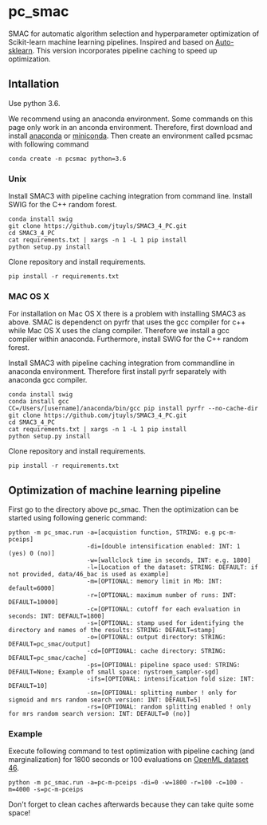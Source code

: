 # pc_smac

SMAC for automatic algorithm selection and hyperparameter optimization of Scikit-learn machine learning pipelines. Inspired and based on [Auto-sklearn](https://github.com/automl/auto-sklearn). This version incorporates pipeline caching to speed up optimization.

## Intallation

Use python 3.6.

We recommend using an anaconda environment. Some commands on this page only work in an anconda environment. Therefore, first download and install [anaconda](https://www.continuum.io/downloads) or [miniconda](https://conda.io/miniconda.html). Then create an environment called pcsmac with following command
```
conda create -n pcsmac python=3.6
```

### Unix

Install SMAC3 with pipeline caching integration from command line. Install SWIG for the C++ random forest.
```
conda install swig
git clone https://github.com/jtuyls/SMAC3_4_PC.git
cd SMAC3_4_PC
cat requirements.txt | xargs -n 1 -L 1 pip install
python setup.py install
```
Clone repository and install requirements.
```
pip install -r requirements.txt
```

### MAC OS X

For installation on Mac OS X there is a problem with installing SMAC3 as above. SMAC is dependenct on pyrfr that uses the gcc compiler for c++ while Mac OS X uses the clang compiler. Therefore we install a gcc compiler within anaconda. Furthermore, install SWIG for the C++ random forest.

Install SMAC3 with pipeline caching integration from commandline in anaconda environment. Therefore first install pyrfr separately with anaconda gcc compiler.
```
conda install swig
conda install gcc
CC=/Users/[username]/anaconda/bin/gcc pip install pyrfr --no-cache-dir
git clone https://github.com/jtuyls/SMAC3_4_PC.git
cd SMAC3_4_PC
cat requirements.txt | xargs -n 1 -L 1 pip install
python setup.py install
```
Clone repository and install requirements.
```
pip install -r requirements.txt
```

## Optimization of machine learning pipeline

First go to the directory above pc_smac. Then the optimization can be started using following generic command:

```
python -m pc_smac.run -a=[acquistion function, STRING: e.g pc-m-pceips] 
                      -di=[double intensification enabled: INT: 1 (yes) 0 (no)] 
                      -w=[wallclock time in seconds, INT: e.g. 1800]
                      -l=[Location of the dataset: STRING: DEFAULT: if not provided, data/46_bac is used as example]
                      -m=[OPTIONAL: memory limit in Mb: INT: default=6000]
                      -r=[OPTIONAL: maximum number of runs: INT: DEFAULT=10000] 
                      -c=[OPTIONAL: cutoff for each evaluation in seconds: INT: DEFAULT=1800] 
                      -s=[OPTIONAL: stamp used for identifying the directory and names of the results: STRING: DEFAULT=stamp] 
                      -o=[OPTIONAL: output directory: STRING: DEFAULT=pc_smac/output]
                      -cd=[OPTIONAL: cache directory: STRING: DEFAULT=pc_smac/cache]
                      -ps=[OPTIONAL: pipeline space used: STRING: DEFAULT=None; Example of small space: nystroem_sampler-sgd]
                      -ifs=[OPTIONAL: intensification fold size: INT: DEFAULT=10]
                      -sn=[OPTIONAL: splitting number ! only for sigmoid and mrs random search version: INT: DEFAULT=5]
                      -rs=[OPTIONAL: random splitting enabled ! only for mrs random search version: INT: DEFAULT=0 (no)]
```

### Example

Execute following command to test optimization with pipeline caching (and marginalization) for 1800 seconds or 100 evaluations on [OpenML dataset 46](https://www.openml.org/d/46).

```
python -m pc_smac.run -a=pc-m-pceips -di=0 -w=1800 -r=100 -c=100 -m=4000 -s=pc-m-pceips
```

Don't forget to clean caches afterwards because they can take quite some space!


